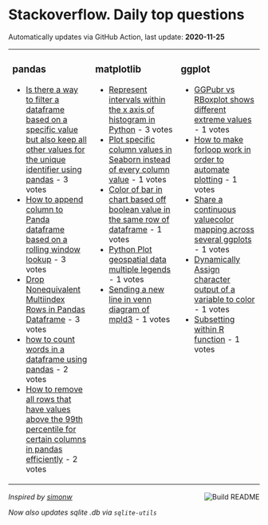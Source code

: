 # Stackoverflow. Daily top questions 

Automatically updates via GitHub Action, last update: **<!-- date starts -->2020-11-25<!-- date ends -->**


<table><tr><td valign="top" width="33%">

### pandas
<!-- pandas starts -->
* [Is there a way to filter a dataframe based on a specific value but also keep all other values for the unique identifier using pandas](https://stackoverflow.com/questions/65010276/is-there-a-way-to-filter-a-dataframe-based-on-a-specific-value-but-also-keep-all) - 3 votes
* [How to append column to Panda dataframe based on a rolling window lookup](https://stackoverflow.com/questions/65012962/how-to-append-column-to-panda-dataframe-based-on-a-rolling-window-lookup) - 3 votes
* [Drop Nonequivalent Multiindex Rows in Pandas Dataframe](https://stackoverflow.com/questions/64999054/drop-non-equivalent-multiindex-rows-in-pandas-dataframe) - 3 votes
* [how to count words in a dataframe using pandas](https://stackoverflow.com/questions/64999656/how-to-count-words-in-a-dataframe-using-pandas) - 2 votes
* [How to remove all rows that have values above the 99th percentile for certain columns in pandas efficiently](https://stackoverflow.com/questions/65007625/how-to-remove-all-rows-that-have-values-above-the-99th-percentile-for-certain-co) - 2 votes
<!-- pandas ends -->
</td><td valign="top" width="34%">


### matplotlib
<!-- matplotlib starts -->
* [Represent intervals within the x axis of histogram in Python](https://stackoverflow.com/questions/65010736/represent-intervals-within-the-x-axis-of-histogram-in-python) - 3 votes
* [Plot specific column values in Seaborn instead of every column value](https://stackoverflow.com/questions/65012697/plot-specific-column-values-in-seaborn-instead-of-every-column-value) - 1 votes
* [Color of bar in chart based off boolean value in the same row of dataframe](https://stackoverflow.com/questions/65008989/color-of-bar-in-chart-based-off-boolean-value-in-the-same-row-of-dataframe) - 1 votes
* [Python  Plot geospatial data  multiple legends](https://stackoverflow.com/questions/65008782/python-plot-geospatial-data-multiple-legends) - 1 votes
* [Sending a new line in venn diagram of mpld3](https://stackoverflow.com/questions/65008174/sending-a-new-line-in-venn-diagram-of-mpld3) - 1 votes
<!-- matplotlib ends -->
</td><td valign="top" width="34%">


### ggplot
<!-- ggplot2 starts -->
* [GGPubr vs RBoxplot shows different extreme values](https://stackoverflow.com/questions/65009078/ggpubr-vs-r-boxplot-shows-different-extreme-values) - 1 votes
* [How to make forloop work in order to automate plotting](https://stackoverflow.com/questions/65001903/how-to-make-for-loop-work-in-order-to-automate-plotting) - 1 votes
* [Share a continuous valuecolor mapping across several ggplots](https://stackoverflow.com/questions/64998807/share-a-continuous-value-color-mapping-across-several-ggplots) - 1 votes
* [Dynamically Assign character output of a variable to color](https://stackoverflow.com/questions/64997103/dynamically-assign-character-output-of-a-variable-to-color) - 1 votes
* [Subsetting within R function](https://stackoverflow.com/questions/65013809/subsetting-within-r-function) - 1 votes
<!-- ggplot2 ends -->
</td></tr></table>

<a href="https://github.com/hp0404/hp0404/actions"><img src="https://github.com/hp0404/hp0404/workflows/Build%20README/badge.svg" align="right" alt="Build README"></a> <p>*Inspired by  [simonw](https://github.com/simonw/simonw)*</p> <p> *Now also updates sqlite .db via `sqlite-utils`* </p>
